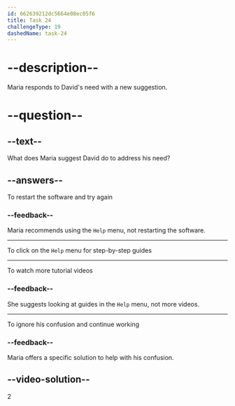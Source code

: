 ```yaml
---
id: 662639212dc5664e08ec05f6
title: Task 24
challengeType: 19
dashedName: task-24
---
```


<!--
AUDIO REFERENCE:
David: I did, but I'm still a bit confused.
Maria: No worries. You might want to click on the `Help` menu. There are step-by-step guides there.
-->

# --description--

Maria responds to David's need with a new suggestion.

# --question--

## --text--

What does Maria suggest David do to address his need?

## --answers--

To restart the software and try again

### --feedback--

Maria recommends using the `Help` menu, not restarting the software.

---

To click on the `Help` menu for step-by-step guides

---

To watch more tutorial videos

### --feedback--

She suggests looking at guides in the `Help` menu, not more videos.

---

To ignore his confusion and continue working

### --feedback--

Maria offers a specific solution to help with his confusion.

## --video-solution--

2
